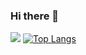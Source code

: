 ### Hi there 👋

<!--
**onlyeat3/onlyeat3** is a ✨ _special_ ✨ repository because its `README.md` (this file) appears on your GitHub profile.

Here are some ideas to get you started:

- 🔭 I’m currently working on ...
- 🌱 I’m currently learning ...
- 👯 I’m looking to collaborate on ...
- 🤔 I’m looking for help with ...
- 💬 Ask me about ...
- 📫 How to reach me: ...
- 😄 Pronouns: ...
- ⚡ Fun fact: ...
-->
![](https://github-readme-stats.vercel.app/api?username=onlyeat3)
[![Top Langs](https://github-readme-stats.vercel.app/api/top-langs/?username=onlyeat3)](https://github.com/anuraghazra/github-readme-stats)
